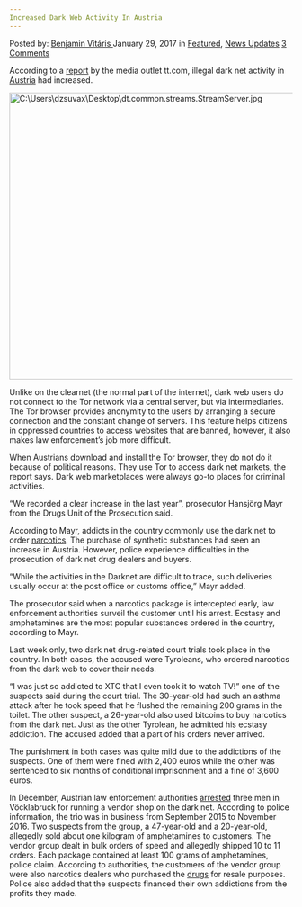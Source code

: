 ```yaml
---
Increased Dark Web Activity In Austria
---
```

<article class="post-listing post-17851 post type-post status-publish format-standard has-post-thumbnail hentry category-deepdot-news category-news-updates">
    <div class="post-inner">
        <span>Posted by: <a href="https://www.deepdotweb.com/author/benjaminvi/" title="">Benjamin Vitáris </a></span>
    <span>January 29, 2017</span>
    <span>in <a href="https://www.deepdotweb.com/category/deepdot-news/" rel="category tag">Featured</a>, <a href="https://www.deepdotweb.com/category/news-updates/" rel="category tag">News Updates</a></span>
    <span><a href="https://www.deepdotweb.com/2017/01/29/increased-dark-web-activity-austria/#comments">3 Comments</a></span>
    </p>
    <div class="clear"></div>
    <div class="entry">
    <p>According to a <a href="http://www.tt.com/panorama/verbrechen/12482431-91/drogen-stammen-immer-h%C3%A4ufiger-aus-dem-darknet.csp">report</a> by the media outlet tt.com, illegal dark net activity in <a href="https://www.deepdotweb.com/tag/austria/">Austria</a> had increased.</p>
    <p><a id="post-17851-_gjdgxs"></a> <img class="wp-image-17856 aligncenter" src="https://www.deepdotweb.com/wp-content/uploads/2017/01/c-users-dzsuvax-desktop-dt-common-streams-streams.jpeg" alt="C:\Users\dzsuvax\Desktop\dt.common.streams.StreamServer.jpg" width="680" height="510" srcset="https://www.deepdotweb.com/wp-content/uploads/2017/01/c-users-dzsuvax-desktop-dt-common-streams-streams.jpeg 940w, https://www.deepdotweb.com/wp-content/uploads/2017/01/c-users-dzsuvax-desktop-dt-common-streams-streams-300x225.jpeg 300w" sizes="(max-width: 680px) 100vw, 680px"/></p>
    <p>Unlike on the clearnet (the normal part of the internet), dark web users do not connect to the Tor network via a central server, but via intermediaries. The Tor browser provides anonymity to the users by arranging a secure connection and the constant change of servers. This feature helps citizens in oppressed countries to access websites that are banned, however, it also makes law enforcement’s job more difficult.</p>
    <p>When Austrians download and install the Tor browser, they do not do it because of political reasons. They use Tor to access dark net markets, the report says. Dark web marketplaces were always go-to places for criminal activities.</p>
    <p>&#8220;We recorded a clear increase in the last year&#8221;, prosecutor Hansjörg Mayr from the Drugs Unit of the Prosecution said.</p>
    <p>According to Mayr, addicts in the country commonly use the dark net to order <a href="https://www.deepdotweb.com/tag/narcotics/">narcotics</a>. The purchase of synthetic substances had seen an increase in Austria. However, police experience difficulties in the prosecution of dark net drug dealers and buyers.</p>
    <p>&#8220;While the activities in the Darknet are difficult to trace, such deliveries usually occur at the post office or customs office,&#8221; Mayr added.</p>
    <p>The prosecutor said when a narcotics package is intercepted early, law enforcement authorities surveil the customer until his arrest. Ecstasy and amphetamines are the most popular substances ordered in the country, according to Mayr.</p>
    <p>Last week only, two dark net drug-related court trials took place in the country. In both cases, the accused were Tyroleans, who ordered narcotics from the dark web to cover their needs.</p>
    <p>“I was just so addicted to XTC that I even took it to watch TV!&#8221; one of the suspects said during the court trial. The 30-year-old had such an asthma attack after he took speed that he flushed the remaining 200 grams in the toilet. The other suspect, a 26-year-old also used bitcoins to buy narcotics from the dark net. Just as the other Tyrolean, he admitted his ecstasy addiction. The accused added that a part of his orders never arrived.</p>
    <p>The punishment in both cases was quite mild due to the addictions of the suspects. One of them were fined with 2,400 euros while the other was sentenced to six months of conditional imprisonment and a fine of 3,600 euros.</p>
    <p>In December, Austrian law enforcement authorities <a href="https://www.deepdotweb.com/2016/12/05/upper-austria-vendor-group-arrested/">arrested</a> three men in Vöcklabruck for running a vendor shop on the dark net. According to police information, the trio was in business from September 2015 to November 2016. Two suspects from the group, a 47-year-old and a 20-year-old, allegedly sold about one kilogram of amphetamines to customers. The vendor group dealt in bulk orders of speed and allegedly shipped 10 to 11 orders. Each package contained at least 100 grams of amphetamines, police claim. According to authorities, the customers of the vendor group were also narcotics dealers who purchased the <a href="https://www.deepdotweb.com/tag/drugs/">drugs</a> for resale purposes. Police also added that the suspects financed their own addictions from the profits they made.</p>
    </div>
    <span style="display:none" class="updated">2017-01-29</span>
    <div style="display:none" class="vcard author" itemprop="author" itemscope itemtype="http://schema.org/Person"><strong class="fn" itemprop="name"><a href="https://www.deepdotweb.com/author/benjaminvi/" title="Posts by Benjamin Vitáris" rel="author">Benjamin Vitáris</a></strong></div>
    </div>
</article>

